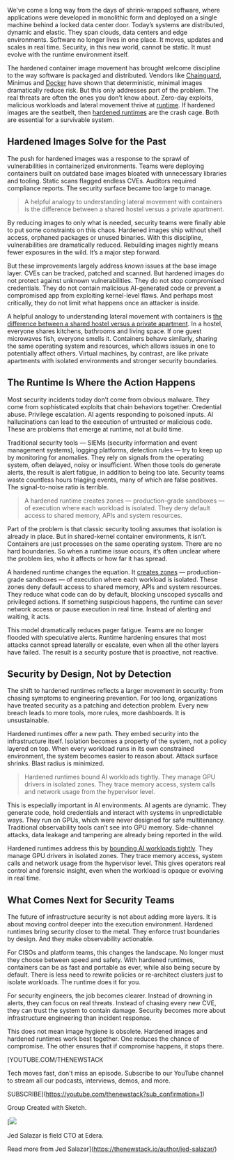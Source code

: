 We’ve come a long way from the days of shrink-wrapped software, where applications were developed in monolithic form and deployed on a single machine behind a locked data center door. Today’s systems are distributed, dynamic and elastic. They span clouds, data centers and edge environments. Software no longer lives in one place. It moves, updates and scales in real time. Security, in this new world, cannot be static. It must evolve with the runtime environment itself.

The hardened container image movement has brought welcome discipline to the way software is packaged and distributed. Vendors like [Chainguard](https://www.chainguard.dev/?utm_content=inline+mention), Minimus and [Docker](https://thenewstack.io/docker-launches-hardened-images-intensifying-secure-container-market/) have shown that deterministic, minimal images dramatically reduce risk. But this only addresses part of the problem. The real threats are often the ones you don’t know about. Zero-day exploits, malicious workloads and lateral movement thrive at [runtime](https://thenewstack.io/container-security-and-the-importance-of-secure-runtimes/). If hardened images are the seatbelt, then [hardened runtimes](https://thenewstack.io/how-runtime-hardening-enforces-ai-cloud-native-security/) are the crash cage. Both are essential for a survivable system.

## **Hardened Images Solve for the Past**

The push for hardened images was a response to the sprawl of vulnerabilities in containerized environments. Teams were deploying containers built on outdated base images bloated with unnecessary libraries and tooling. Static scans flagged endless CVEs. Auditors required compliance reports. The security surface became too large to manage.

> A helpful analogy to understanding lateral movement with containers is the difference between a shared hostel versus a private apartment.

By reducing images to only what is needed, security teams were finally able to put some constraints on this chaos. Hardened images ship without shell access, orphaned packages or unused binaries. With this discipline, vulnerabilities are dramatically reduced. Rebuilding images nightly means fewer exposures in the wild. It’s a major step forward.

But these improvements largely address *known* issues at the base image layer. CVEs can be tracked, patched and scanned. But hardened images do not protect against unknown vulnerabilities. They do not stop compromised credentials. They do not contain malicious AI-generated code or prevent a compromised app from exploiting kernel-level flaws. And perhaps most critically, they do not limit what happens once an attacker is inside.

A helpful analogy to understanding lateral movement with containers is [the difference between a shared hostel versus a private apartment](https://medium.com/illumination/how-i-finally-understood-virtual-machines-vs-containers-like-apartment-rentals-e6fa6b21e24c). In a hostel, everyone shares kitchens, bathrooms and living space. If one guest microwaves fish, everyone smells it. Containers behave similarly, sharing the same operating system and resources, which allows issues in one to potentially affect others. Virtual machines, by contrast, are like private apartments with isolated environments and stronger security boundaries.

## **The Runtime Is Where the Action Happens**

Most security incidents today don’t come from obvious malware. They come from sophisticated exploits that chain behaviors together. Credential abuse. Privilege escalation. AI agents responding to poisoned inputs. AI hallucinations can lead to the execution of untrusted or malicious code. These are problems that emerge at runtime, not at build time.

Traditional security tools — SIEMs (security information and event management systems), logging platforms, detection rules — try to keep up by monitoring for anomalies. They rely on signals from the operating system, often delayed, noisy or insufficient. When those tools do generate alerts, the result is alert fatigue, in addition to being too late. Security teams waste countless hours triaging events, many of which are false positives. The signal-to-noise ratio is terrible.

> A hardened runtime creates zones — production-grade sandboxes — of execution where each workload is isolated. They deny default access to shared memory, APIs and system resources.

Part of the problem is that classic security tooling assumes that isolation is already in place. But in shared-kernel container environments, it isn’t. Containers are just processes on the same operating system. There are no hard boundaries. So when a runtime issue occurs, it’s often unclear where the problem lies, who it affects or how far it has spread.

A hardened runtime changes the equation. It [creates zones](https://docs.edera.dev/reference/terminology/zone/) — production-grade sandboxes — of execution where each workload is isolated. These zones deny default access to shared memory, APIs and system resources. They reduce what code can do by default, blocking unscoped syscalls and privileged actions. If something suspicious happens, the runtime can sever network access or pause execution in real time. Instead of alerting and waiting, it acts.

This model dramatically reduces pager fatigue. Teams are no longer flooded with speculative alerts. Runtime hardening ensures that most attacks cannot spread laterally or escalate, even when all the other layers have failed. The result is a security posture that is proactive, not reactive.

## Security by Design, Not by Detection

The shift to hardened runtimes reflects a larger movement in security: from chasing symptoms to engineering prevention. For too long, organizations have treated security as a patching and detection problem. Every new breach leads to more tools, more rules, more dashboards. It is unsustainable.

Hardened runtimes offer a new path. They embed security into the infrastructure itself. Isolation becomes a property of the system, not a policy layered on top. When every workload runs in its own constrained environment, the system becomes easier to reason about. Attack surface shrinks. Blast radius is minimized.

> Hardened runtimes bound AI workloads tightly. They manage GPU drivers in isolated zones. They trace memory access, system calls and network usage from the hypervisor level.

This is especially important in AI environments. AI agents are dynamic. They generate code, hold credentials and interact with systems in unpredictable ways. They run on GPUs, which were never designed for safe multitenancy. Traditional observability tools can’t see into GPU memory. Side-channel attacks, data leakage and tampering are already being reported in the wild.

Hardened runtimes address this by [bounding AI workloads tightly](https://thenewstack.io/ai-clouds-are-flying-blind-the-illusion-of-runtime-protection/). They manage GPU drivers in isolated zones. They trace memory access, system calls and network usage from the hypervisor level. This gives operators real control and forensic insight, even when the workload is opaque or evolving in real time.

## **What Comes Next for Security Teams**

The future of infrastructure security is not about adding more layers. It is about moving control deeper into the execution environment. Hardened runtimes bring security closer to the metal. They enforce trust boundaries by design. And they make observability actionable.

For CISOs and platform teams, this changes the landscape. No longer must they choose between speed and safety. With hardened runtimes, containers can be as fast and portable as ever, while also being secure by default. There is less need to rewrite policies or re-architect clusters just to isolate workloads. The runtime does it for you.

For security engineers, the job becomes clearer. Instead of drowning in alerts, they can focus on real threats. Instead of chasing every new CVE, they can trust the system to contain damage. Security becomes more about infrastructure engineering than incident response.

This does not mean image hygiene is obsolete. Hardened images and hardened runtimes work best together. One reduces the chance of compromise. The other ensures that if compromise happens, it stops there.

[YOUTUBE.COM/THENEWSTACK

Tech moves fast, don't miss an episode. Subscribe to our YouTube
channel to stream all our podcasts, interviews, demos, and more.

SUBSCRIBE](https://youtube.com/thenewstack?sub_confirmation=1)

Group
Created with Sketch.

[![](https://cdn.thenewstack.io/media/2025/06/e1cc02aa-cropped-4c803797-screenshot-2025-06-09-at-10.04.53%E2%80%AFam.png)

Jed Salazar is field CTO at Edera.

Read more from Jed Salazar](https://thenewstack.io/author/jed-salazar/)